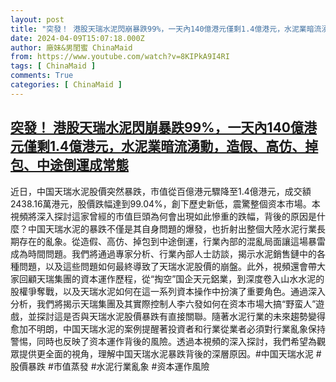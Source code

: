 ```yaml
---
layout: post
title: "突發！ 港股天瑞水泥閃崩暴跌99%，一天內140億港元僅剩1.4億港元，水泥業暗流湧動，造假、高仿、掉包、中途倒運成常態"
date: 2024-04-09T15:07:18.000Z
author: 廠妹&男閨蜜 ChinaMaid
from: https://www.youtube.com/watch?v=8KIPkA9I4RI
tags: [ ChinaMaid ]
comments: True
categories: [ ChinaMaid ]
---
```

<!--1712675238000-->
[突發！ 港股天瑞水泥閃崩暴跌99%，一天內140億港元僅剩1.4億港元，水泥業暗流湧動，造假、高仿、掉包、中途倒運成常態](https://www.youtube.com/watch?v=8KIPkA9I4RI)
------

<div>
近日，中国天瑞水泥股價突然暴跌，市值從百億港元驟降至1.4億港元，成交額2438.16萬港元，股價跌幅達到99.04%，創下歷史新低，震驚整個资本市場。本視頻將深入探討這家曾經的市值巨頭為何會出現如此慘重的跌幅，背後的原因是什麼？中国天瑞水泥的暴跌不僅是其自身問題的爆發，也折射出整個大陸水泥行業長期存在的亂象。從造假、高仿、掉包到中途倒運，行業內部的混亂局面讓這場暴雷成為時間問題。我們將通過專家分析、行業內部人士訪談，揭示水泥銷售鏈中的各種問題，以及這些問題如何最終導致了天瑞水泥股價的崩盤。此外，視頻還會帶大家回顧天瑞集團的資本運作歷程，從“掏空”国企天元鋁業，到深度卷入山水水泥的股權爭奪戰，以及天瑞水泥如何在這一系列資本操作中扮演了重要角色。通過深入分析，我們將揭示天瑞集團及其實際控制人李六發如何在资本市場大搞“野蛮人”遊戲，並探討這是否與天瑞水泥股價暴跌有直接關聯。隨著水泥行業的未來趨勢變得愈加不明朗，中国天瑞水泥的案例提醒著投資者和行業從業者必須對行業亂象保持警惕，同時也反映了资本運作背後的風險。透過本視頻的深入探討，我們希望為觀眾提供更全面的視角，理解中国天瑞水泥暴跌背後的深層原因。#中国天瑞水泥 #股價暴跌 #市值蒸發 #水泥行業亂象 #资本運作風險
</div>

